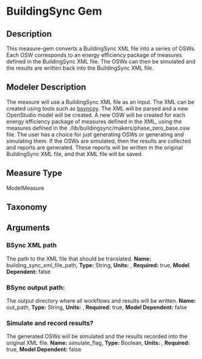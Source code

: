 # BuildingSync Gem

## Description

This measure-gem converts a BuildingSync XML file into a series of OSWs. Each OSW corresponds to an energy efficiency package of measures defined in the BuildingSync XML file. The OSWs can then be simulated and the results are written back into the BuildingSync XML file.

## Modeler Description

The measure will use a BuildingSync XML file as an input. The XML can be created using tools such as [bsyncpy](https://pypi.org/project/bsync/).
The XML will be parsed and a new OpenStudio model will be created. A new OSW will be created for each energy efficiency package of measures defined in the XML, using the measures defined in the ./lib/buildingsync/makers/phase_zero_base.osw file.
The user has a choice for just generating OSWs or generating and simulating them. If the OSWs are simulated, then the results are collected and reports are generated. These reports will be written in the original BuildingSync XML file, and that XML file will be saved.

## Measure Type
ModelMeasure

## Taxonomy


## Arguments

### BSync XML path
The path to the XML file that should be translated.
**Name:** building_sync_xml_file_path,
**Type:** String,
**Units:** ,
**Required:** true,
**Model Dependent:** false

### BSync output path:
The output directory where all workflows and results will be written.
**Name:** out_path,
**Type:** String,
**Units:** ,
**Required:** true,
**Model Dependent:** false

### Simulate and record results?
The generated OSWs will be simulated and the results recorded into the original XML file.
**Name:** simulate_flag,
**Type:** Boolean,
**Units:** ,
**Required:** true,
**Model Dependent:** false



